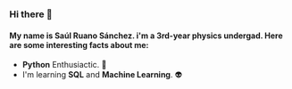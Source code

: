 ### Hi there 👋
#### My name is __Saúl Ruano Sánchez__. i'm a __3rd-year physics undergad__. Here are some __interesting facts__ about me:  
-  __Python__ Enthusiactic. 🐍
- I'm learning __SQL__ and __Machine Learning__. 👽


<!--
**PotterSR/PotterSR** is a ✨ _special_ ✨ repository because its `README.md` (this file) appears on your GitHub profile.

Here are some ideas to get you started:

- 🔭 I’m currently working on ...
- 🌱 I’m currently learning ...
- 👯 I’m looking to collaborate on ...
- 🤔 I’m looking for help with ...
- 💬 Ask me about ...
- 📫 How to reach me: ...
- 😄 Pronouns: ...
- ⚡ Fun fact: ...
-->
